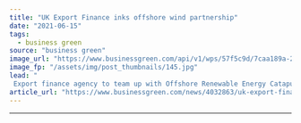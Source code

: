 ```yaml
---
title: "UK Export Finance inks offshore wind partnership"
date: "2021-06-15"
tags: 
  - business green
source: "business green"
image_url: "https://www.businessgreen.com/api/v1/wps/57f5c9d/7caa189a-28b4-48a0-8fdd-e5070c7fa607/2/wind-turbines-UKEF-ORE-partnership-185x114.jpg"
image_fp: "/assets/img/post_thumbnails/145.jpg"
lead: "
 Export finance agency to team up with Offshore Renewable Energy Catapult in a bid to boost UK's clean energy exports ..."
article_url: "https://www.businessgreen.com/news/4032863/uk-export-finance-inks-offshore-wind-partnership"
---
```


---
